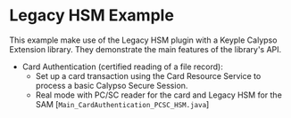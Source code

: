 # Legacy HSM Example

This example make use of the Legacy HSM plugin with a Keyple Calypso Extension library. They demonstrate the main features of the library's
API. 

* Card Authentication (certified reading of a file record): 
  * Set up a card transaction using the Card Resource Service to process a basic Calypso Secure Session.
  * Real mode with PC/SC reader for the card and Legacy HSM for the SAM [`Main_CardAuthentication_PCSC_HSM.java`]
